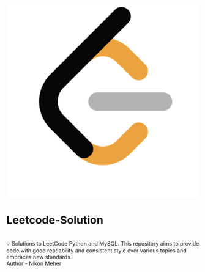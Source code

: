 <img src = "image.png">
<h1>Leetcode-Solution</h1>
<br>
💡 Solutions to LeetCode Python and MySQL. This repository aims to provide code with good readability and consistent style over various topics and embraces new standards.
<br>
Author - Nikon Meher
